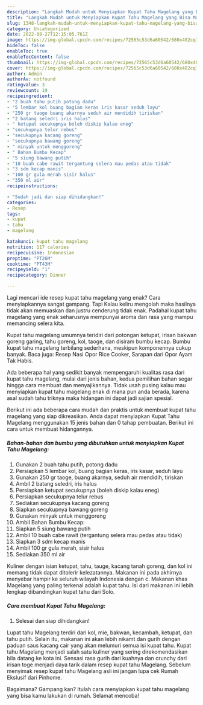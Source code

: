 ```yaml
---
description: "Langkah Mudah untuk Menyiapkan Kupat Tahu Magelang yang Bisa Manjain Lidah "
title: "Langkah Mudah untuk Menyiapkan Kupat Tahu Magelang yang Bisa Manjain Lidah "
slug: 1348-langkah-mudah-untuk-menyiapkan-kupat-tahu-magelang-yang-bisa-manjain-lidah
category: Uncategorized
date: 2022-08-27T12:15:05.761Z
image: https://img-global.cpcdn.com/recipes/72565c53d6a60542/680x482cq70/kupat-tahu-magelang-foto-resep-utama.jpg
hideToc: false
enableToc: true
enableTocContent: false
thumbnail: https://img-global.cpcdn.com/recipes/72565c53d6a60542/680x482cq70/kupat-tahu-magelang-foto-resep-utama.jpg
cover: https://img-global.cpcdn.com/recipes/72565c53d6a60542/680x482cq70/kupat-tahu-magelang-foto-resep-utama.jpg
author: Admin
authorAv: notfound
ratingvalue: 3
reviewcount: 19
recipeingredient:
- "2 buah tahu putih potong dadu"
- "5 lembar kol buang bagian keras iris kasar seduh layu"
- "250 gr taoge buang akarnya seduh air mendidih tiriskan"
- "2 batang seledri iris halus"
- " ketupat secukupnya boleh diskip kalau eneg"
- "secukupnya telur rebus"
- "secukupnya kacang goreng"
- "secukupnya bawang goreng"
- " minyak untuk menggoreng"
- " Bahan Bumbu Kecap"
- "5 siung bawang putih"
- "10 buah cabe rawit tergantung selera mau pedas atau tidak"
- "3 sdm kecap manis"
- "100 gr gula merah sisir halus"
- "350 ml air"
recipeinstructions:

- "Sudah jadi dan siap dihidangkan!"
categories:
- Resep
tags:
- kupat
- tahu
- magelang

katakunci: kupat tahu magelang 
nutrition: 117 calories
recipecuisine: Indonesian
preptime: "PT26M"
cooktime: "PT43M"
recipeyield: "1"
recipecategory: Dinner

---
```



Lagi mencari ide resep kupat tahu magelang yang enak? Cara menyiapkannya sangat gampang. Tapi Kalau keliru mengolah maka hasilnya tidak akan memuaskan dan justru cenderung tidak enak. Padahal kupat tahu magelang yang enak seharusnya mempunyai aroma dan rasa yang mampu memancing selera kita.


Kupat tahu magelang umumnya teridiri dari potongan ketupat, irisan bakwan goreng garing, tahu goreng, kol, taoge, dan disiram bumbu kecap. Bumbu kupat tahu magelang terbilang sederhana, meskipun komponennya cukup banyak. Baca juga: Resep Nasi Opor Rice Cooker, Sarapan dari Opor Ayam Tak Habis.

Ada beberapa hal yang sedikit banyak mempengaruhi kualitas rasa dari kupat tahu magelang, mulai dari jenis bahan, kedua pemilihan bahan segar hingga cara membuat dan menyajikannya. Tidak usah pusing kalau mau menyiapkan kupat tahu magelang enak di mana pun anda berada, karena asal sudah tahu triknya maka hidangan ini dapat jadi sajian spesial.


Berikut ini ada beberapa cara mudah dan praktis untuk membuat kupat tahu magelang yang siap dikreasikan. Anda dapat menyiapkan Kupat Tahu Magelang menggunakan 15 jenis bahan dan 0 tahap pembuatan. Berikut ini cara untuk membuat hidangannya.

<!--inarticleads1-->

##### Bahan-bahan dan bumbu yang dibutuhkan untuk menyiapkan Kupat Tahu Magelang:

1. Gunakan 2 buah tahu putih, potong dadu
1. Persiapkan 5 lembar kol, buang bagian keras, iris kasar, seduh layu
1. Gunakan 250 gr taoge, buang akarnya, seduh air mendidih, tiriskan
1. Ambil 2 batang seledri, iris halus
1. Persiapkan  ketupat secukupnya (boleh diskip kalau eneg)
1. Persiapkan secukupnya telur rebus
1. Sediakan secukupnya kacang goreng
1. Siapkan secukupnya bawang goreng
1. Gunakan  minyak untuk menggoreng
1. Ambil  Bahan Bumbu Kecap:
1. Siapkan 5 siung bawang putih
1. Ambil 10 buah cabe rawit (tergantung selera mau pedas atau tidak)
1. Siapkan 3 sdm kecap manis
1. Ambil 100 gr gula merah, sisir halus
1. Sediakan 350 ml air


Kuliner dengan isian ketupat, tahu, tauge, kacang tanah goreng, dan kol ini memang tidak dapat ditolerir kelezatannya. Makanan ini pada akhirnya menyebar hampir ke seluruh wilayah Indonesia dengan c. Makanan khas Magelang yang paling terkenal adalah kupat tahu. Isi dari makanan ini lebih lengkap dibandingkan kupat tahu dari Solo. 

<!--inarticleads2-->

##### Cara membuat Kupat Tahu Magelang:


1. Selesai dan siap dihidangkan!

Lupat tahu Magelang terdiri dari kol, mie, bakwan, kecambah, ketupat, dan tahu putih. Selain itu, makanan ini akan lebih nikamt dan gurih dengan paduan saus kacang cair yang akan melumuri semua isi kupat tahu. Kupat tahu Magelang menjadi salah satu kuliner yang sering direkomendasikan bila datang ke kota ini. Sensasi rasa gurih dari kuahnya dan crunchy dari irisan toge menjadi daya tarik dalam resep kupat tahu Magelang. Sebelum menyimak resep kupat tahu Magelang asli ini jangan lupa cek Rumah Ekslusif dari Pinhome. 

Bagaimana? Gampang kan? Itulah cara menyiapkan kupat tahu magelang yang bisa kamu lakukan di rumah. Selamat mencoba!
